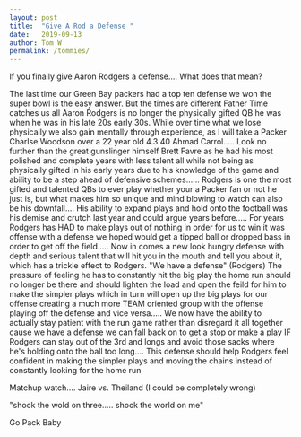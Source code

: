 ```yaml
---
layout: post
title:  "Give A Rod a Defense "
date:   2019-09-13
author: Tom W
permalink: /tommies/
---
```

If you finally give Aaron Rodgers a defense.... What does that mean?

The last time our Green Bay packers had a top ten defense we won the super bowl is the easy answer. But the times are different Father Time catches us all Aaron Rodgers is no longer the physically gifted QB he was when he was in his late 20s early 30s. While over time what we lose physically we also gain mentally through experience, as I will take a Packer Charlse Woodson over a 22 year old 4.3 40 Ahmad Carrol..... Look no further than the great gunslinger himself Brett Favre as he had his most polished and complete years with less talent all while not being as physically gifted in his early years due to his knowledge of the game and ability to be a step ahead of defensive schemes...... Rodgers is one the most gifted and talented QBs to ever play whether your a Packer fan or not he just is, but what makes him so unique and mind blowing to watch can also be his downfall.... His ability to expand plays and hold onto the football was his demise and crutch last year and could argue years before..... For years Rodgers has HAD to make plays out of nothing in order for us to win it was offense with a defense we hoped would get a tipped ball or dropped bass in order to get off the field..... Now in comes a new look hungry defense with depth and serious talent that will hit you in the mouth and tell you about it, which has a trickle effect to Rodgers. "We have a defense" (Rodgers) The pressure of feeling he has to constantly hit the big play the home run should no longer be there and should lighten the load and open the feild for him to make the simpler plays which in turn will open up the big plays for our offense creating a much more TEAM oriented group with the offense playing off the defense and vice versa..... We now have the ability to actually stay patient with the run game rather than disregard it all together cause we have a defense we can fall back on to get a stop or make a play IF Rodgers can stay out of the 3rd and longs and avoid those sacks where he's holding onto the ball too long.... This defense should help Rodgers feel confident in making the simpler plays and moving the chains instead of constantly looking for the home run

Matchup watch.... Jaire vs. Theiland (I could be completely wrong)

"shock the wold on three..... shock the world on me"

Go Pack Baby
